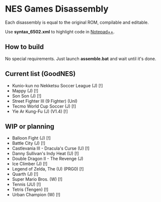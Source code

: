 # NES Games Disassembly

Each disassembly is equal to the original ROM, compilable and editable.

Use **syntax_6502.xml** to highlight code in [Notepad++](https://notepad-plus-plus.org/).



## How to build

No special requirements. Just launch **assemble.bat** and wait until it's done.



## Current list (GoodNES)

* Kunio-kun no Nekketsu Soccer League (J) [!]
* Mappy (J) [!]
* Son Son (J) [!]
* Street Fighter III (9 Fighter) (Unl)
* Tecmo World Cup Soccer (J) [!]
* Yie Ar Kung-Fu (J) (V1.4) [!]

## WIP or planning
* Balloon Fight (J) [!]
* Battle City (J) [!]
* Castlevania III - Dracula's Curse (U) [!]
* Danny Sullivan's Indy Heat (U) [!]
* Double Dragon II - The Revenge (J)
* Ice Climber (J) [!]
* Legend of Zelda, The (U) (PRG0) [!]
* Quarth (J) [!]
* Super Mario Bros. (W) [!]
* Tennis (JU) [!]
* Tetris (Tengen) [!]
* Urban Champion (W) [!]
